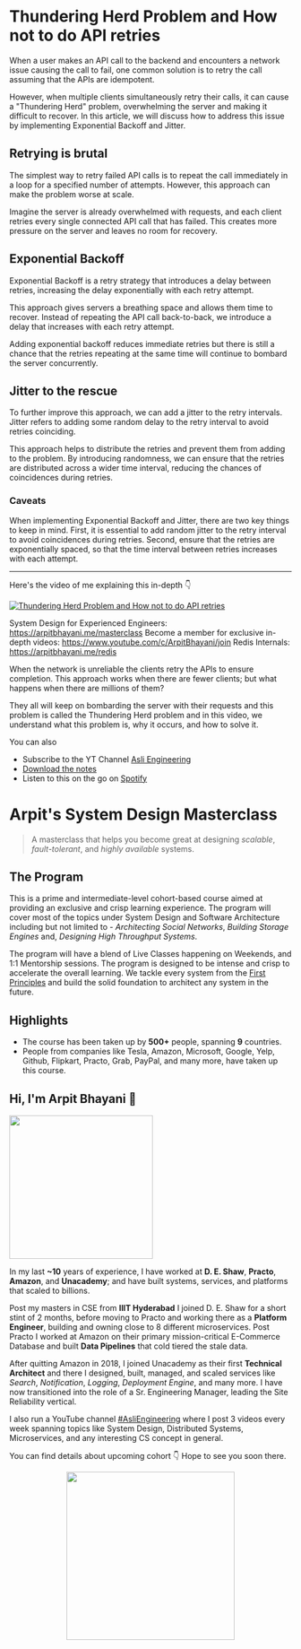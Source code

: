 Thundering Herd Problem and How not to do API retries
===


When a user makes an API call to the backend and encounters a network issue causing the call to fail, one common solution is to retry the call assuming that the APIs are idempotent.

However, when multiple clients simultaneously retry their calls, it can cause a "Thundering Herd" problem, overwhelming the server and making it difficult to recover. In this article, we will discuss how to address this issue by implementing Exponential Backoff and Jitter.

## Retrying is brutal

The simplest way to retry failed API calls is to repeat the call immediately in a loop for a specified number of attempts. However, this approach can make the problem worse at scale.

Imagine the server is already overwhelmed with requests, and each client retries every single connected API call that has failed. This creates more pressure on the server and leaves no room for recovery.

## Exponential Backoff

Exponential Backoff is a retry strategy that introduces a delay between retries, increasing the delay exponentially with each retry attempt.

This approach gives servers a breathing space and allows them time to recover. Instead of repeating the API call back-to-back, we introduce a delay that increases with each retry attempt.

Adding exponential backoff reduces immediate retries but there is still a chance that the retries repeating at the same time will continue to bombard the server concurrently.

## Jitter to the rescue

To further improve this approach, we can add a jitter to the retry intervals. Jitter refers to adding some random delay to the retry interval to avoid retries coinciding.

This approach helps to distribute the retries and prevent them from adding to the problem. By introducing randomness, we can ensure that the retries are distributed across a wider time interval, reducing the chances of coincidences during retries.

### Caveats

When implementing Exponential Backoff and Jitter, there are two key things to keep in mind. First, it is essential to add random jitter to the retry interval to avoid coincidences during retries. Second, ensure that the retries are exponentially spaced, so that the time interval between retries increases with each attempt.

<hr />


<p>Here's the video of me explaining this in-depth 👇‍</p>

[![Thundering Herd Problem and How not to do API retries](https://i.ytimg.com/vi/8sTuCPh3s0s/mqdefault.jpg)](https://www.youtube.com/watch?v=8sTuCPh3s0s)

System Design for Experienced Engineers: https://arpitbhayani.me/masterclass
Become a member for exclusive in-depth videos: https://www.youtube.com/c/ArpitBhayani/join
Redis Internals: https://arpitbhayani.me/redis

When the network is unreliable the clients retry the APIs to ensure completion. This approach works when there are fewer clients; but what happens when there are millions of them?

They all will keep on bombarding the server with their requests and this problem is called the Thundering Herd problem and in this video, we understand what this problem is, why it occurs, and how to solve it.

You can also
 - Subscribe to the YT Channel [Asli Engineering](https://youtube.com/c/ArpitBhayani)
 - [Download the notes](https://drive.google.com/file/d/1YeEfBgoVpFBVjVJqd2v9sRK3owBLaTpc/view?usp=share_link)
 - Listen to this on the go on [Spotify](https://open.spotify.com/show/7qMoamm2iZQrsPVm6IQLoD)

# Arpit's System Design Masterclass

> A masterclass that helps you become great at designing _scalable_, _fault-tolerant_, and _highly available_ systems.

## The Program

This is a prime and intermediate-level cohort-based course aimed at providing an exclusive and crisp learning experience. The program will cover most of the topics under System Design and Software Architecture including but not limited to - _Architecting Social Networks_, _Building Storage Engines_ and, _Designing High Throughput Systems_.

The program will have a blend of Live Classes happening on Weekends, and 1:1 Mentorship sessions. The program is designed to be intense and crisp to accelerate the overall learning. We tackle every system from the [First Principles](https://en.wikipedia.org/wiki/First_principle) and build the solid foundation to architect any system in the future.


## Highlights

 - The course has been taken up by __500+__ people, spanning __9__ countries.
 - People from companies like Tesla, Amazon, Microsoft, Google, Yelp, Github, Flipkart, Practo, Grab, PayPal, and many more, have taken up this course.


## Hi, I'm Arpit Bhayani 👋

<img width="256px" src="https://edge.arpitbhayani.me/img/arpit.jpg" />

In my last **~10** years of experience, I have worked at **D. E. Shaw**, **Practo**, **Amazon**, and **Unacademy**; and have built systems, services, and platforms that scaled to billions.

Post my masters in CSE from **IIIT Hyderabad** I joined D. E. Shaw for a short stint of 2 months, before moving to Practo and working there as a **Platform Engineer**, building and owning close to 8 different microservices. Post Practo I worked at Amazon on their primary mission-critical E-Commerce Database and built **Data Pipelines** that cold tiered the stale data.

After quitting Amazon in 2018, I joined Unacademy as their first **Technical Architect** and there I designed, built, managed, and scaled services like _Search_, _Notification_, _Logging_, _Deployment Engine_, and many more. I have now transitioned into the role of a Sr. Engineering Manager, leading the Site Reliability vertical.

I also run a YouTube channel [#AsliEngineering](https://www.youtube.com/c/ArpitBhayani) where I post 3 videos every week spanning topics like System Design, Distributed Systems, Microservices, and any interesting CS concept in general.

You can find details about upcoming cohort 👇‍ Hope to see you soon there.

<center>
<a target="_blank" href="https://arpitbhayani.me/masterclass">
<img src="https://user-images.githubusercontent.com/4745789/137859181-d4499cf4-ce65-4466-8b88-a078ece0f081.PNG" width="300px" />
</a>
</center>